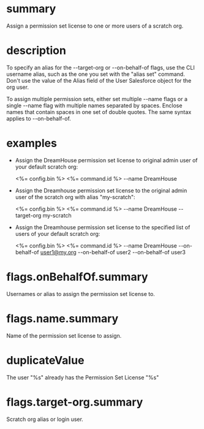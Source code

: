 # summary

Assign a permission set license to one or more users of a scratch org.

# description

To specify an alias for the --target-org or --on-behalf-of flags, use the CLI username alias, such as the one you set with the "alias set" command. Don't use the value of the Alias field of the User Salesforce object for the org user.

To assign multiple permission sets, either set multiple --name flags or a single --name flag with multiple names separated by spaces. Enclose names that contain spaces in one set of double quotes. The same syntax applies to --on-behalf-of.

# examples

- Assign the DreamHouse permission set license to original admin user of your default scratch org:

  <%= config.bin %> <%= command.id %> --name DreamHouse

- Assign the Dreamhouse permission set license to the original admin user of the scratch org with alias "my-scratch":

  <%= config.bin %> <%= command.id %> --name DreamHouse --target-org my-scratch

- Assign the Dreamhouse permission set license to the specified list of users of your default scratch org:

  <%= config.bin %> <%= command.id %> --name DreamHouse --on-behalf-of user1@my.org --on-behalf-of user2 --on-behalf-of user3

# flags.onBehalfOf.summary

Usernames or alias to assign the permission set license to.

# flags.name.summary

Name of the permission set license to assign.

# duplicateValue

The user "%s" already has the Permission Set License "%s"

# flags.target-org.summary

Scratch org alias or login user.
